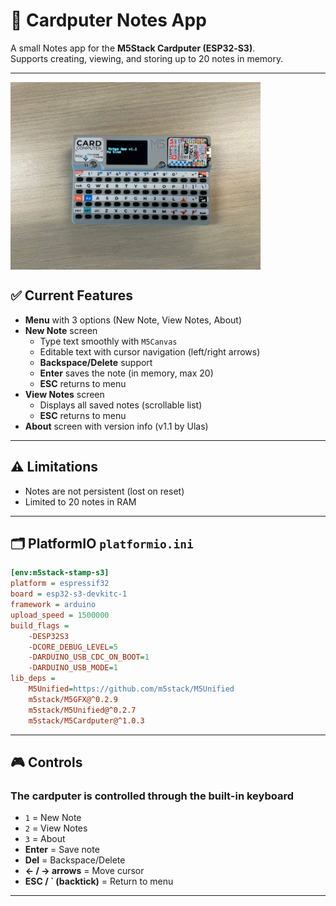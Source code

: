 # 📝 Cardputer Notes App 

A small Notes app for the **M5Stack Cardputer (ESP32‑S3)**.  
Supports creating, viewing, and storing up to 20 notes in memory.

---
<img src="photos/notes1.jpeg" alt="Cardputer" width="400" align="left"/>
<br clear="left"/>



## ✅ Current Features
- **Menu** with 3 options (New Note, View Notes, About)
- **New Note** screen
  - Type text smoothly with `M5Canvas`
  - Editable text with cursor navigation (left/right arrows)
  - **Backspace/Delete** support
  - **Enter** saves the note (in memory, max 20)
  - **ESC** returns to menu
- **View Notes** screen
  - Displays all saved notes (scrollable list)
  - **ESC** returns to menu
- **About** screen with version info (v1.1 by Ulas)

---

## ⚠️ Limitations
- Notes are not persistent (lost on reset)
- Limited to 20 notes in RAM

---

## 🗂️ PlatformIO `platformio.ini`
```ini
[env:m5stack-stamp-s3]
platform = espressif32
board = esp32-s3-devkitc-1
framework = arduino
upload_speed = 1500000
build_flags = 
    -DESP32S3
    -DCORE_DEBUG_LEVEL=5
    -DARDUINO_USB_CDC_ON_BOOT=1
    -DARDUINO_USB_MODE=1
lib_deps = 
    M5Unified=https://github.com/m5stack/M5Unified
    m5stack/M5GFX@^0.2.9
    m5stack/M5Unified@^0.2.7
    m5stack/M5Cardputer@^1.0.3
```

---

## 🎮 Controls
### The cardputer is controlled through the built-in keyboard
- `1` = New Note
- `2` = View Notes 
- `3` = About
- **Enter** = Save note
- **Del** = Backspace/Delete
- **← / → arrows** = Move cursor
- **ESC / ` (backtick)** = Return to menu

---
